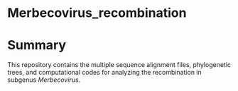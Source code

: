 # Merbecovirus_recombination

# Summary
This repository contains the multiple sequence alignment files, phylogenetic trees, and computational codes for analyzing the recombination in subgenus _Merbecovirus_.
